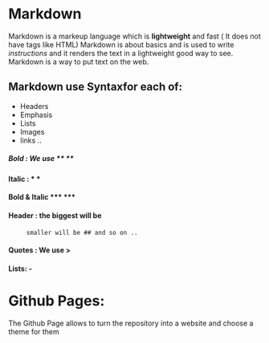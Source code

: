 # Markdown 
Markdown is a markeup language which is **lightweight** and fast ( It does not have tags like HTML)
Markdown is about basics and is used to write *instructions* and it renders the text in a lightweight good way to see. 
Markdown is a way to put text on the web.

## Markdown use Syntaxfor each of:
- Headers
- Emphasis
- Lists
- Images
- links ..

 ##### Bold : We use **   **
 #### Italic : *    *
 #### Bold & Italic ***      ***
 #### Header : the biggest will be #
         smaller will be ## and so on ..
 #### Quotes : We use >
 #### Lists: - 

# Github Pages:
The Github Page allows  to turn the repository into a website and choose a theme for them
